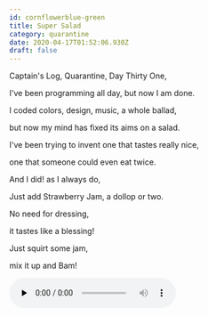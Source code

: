 ```yaml
---
id: cornflowerblue-green
title: Super Salad
category: quarantine
date: 2020-04-17T01:52:06.930Z
draft: false
---
```


Captain's Log, Quarantine, Day Thirty One,

I've been programming all day, but now I am done.

I coded colors, design, music, a whole ballad,

but now my mind has fixed its aims on a salad.

I've been trying to invent one that tastes really nice,

one that someone could even eat twice.

And I did! as I always do,

Just add Strawberry Jam, a dollop or two.

No need for dressing,

it tastes like a blessing!

Just squirt some jam,

mix it up and Bam!

<audio controls="" preload="none" class="rounded"><source src="poems/day31.mp3" type="audio/mpeg"></audio>